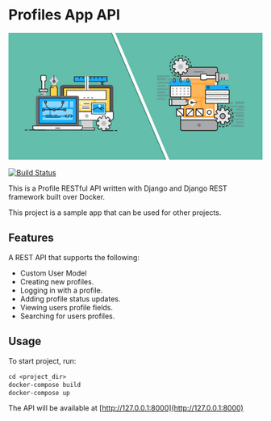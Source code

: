 # Profiles App API

![recipe-app-api](./images/image1.jpg)

[![Build Status](https://travis-ci.org/masoudr/profiles-app-api.svg?branch=master)](https://travis-ci.org/masoudr/profiles-app-api)

This is a Profile RESTful API written with Django and Django REST framework built over Docker.

This project is a sample app that can be used for other projects.

## Features

A REST API that supports the following:

* Custom User Model
* Creating new profiles.
* Logging in with a profile.
* Adding profile status updates.
* Viewing users profile fields.
* Searching for users profiles.

## Usage

To start project, run:

```shell
cd <project_dir>
docker-compose build
docker-compose up
```

The API will be available at [http://127.0.0.1:8000](http://127.0.0.1:8000)
